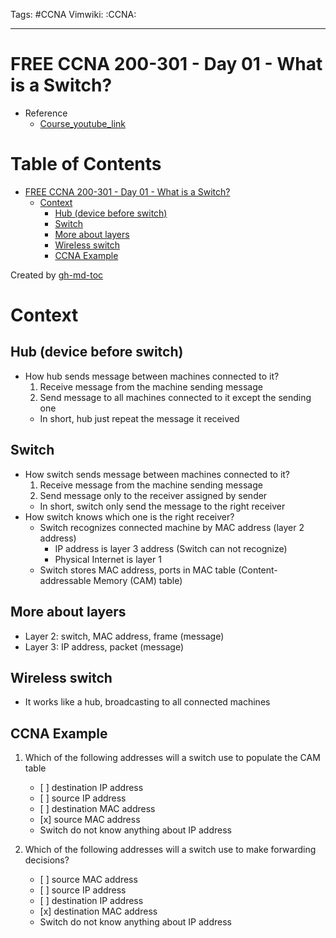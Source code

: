 Tags: #CCNA
Vimwiki: :CCNA:

______________________________________________________________________

# FREE CCNA 200-301 - Day 01 - What is a Switch?

- Reference
  - [Course_youtube_link](https://www.youtube.com/watch?v=9eH16Fxeb9o&list=PLIhvC56v63IJVXv0GJcl9vO5Z6znCVb1P&index=2)

# Table of Contents

- [FREE CCNA 200-301 - Day 01 - What is a Switch?](#free-ccna-200-301---day-01---what-is-a-switch)
  - [Context](#context)
    - [Hub (device before switch)](#hub-device-before-switch)
    - [Switch](#switch)
    - [More about layers](#more-about-layers)
    - [Wireless switch](#wireless-switch)
    - [CCNA Example](#ccna-example)

Created by [gh-md-toc](https://github.com/ekalinin/github-markdown-toc)

# Context

## Hub (device before switch)

- How hub sends message between machines connected to it?
  1. Receive message from the machine sending message
  1. Send message to all machines connected to it except the sending one
  - In short, hub just repeat the message it received

## Switch

- How switch sends message between machines connected to it?
  1. Receive message from the machine sending message
  1. Send message only to the receiver assigned by sender
  - In short, switch only send the message to the right receiver
- How switch knows which one is the right receiver?
  - Switch recognizes connected machine by MAC address (layer 2 address)
    - IP address is layer 3 address (Switch can not recognize)
    - Physical Internet is layer 1
  - Switch stores MAC address, ports in MAC table (Content-addressable Memory (CAM) table)

## More about layers

- Layer 2: switch, MAC address, frame (message)
- Layer 3: IP address, packet (message)

## Wireless switch

- It works like a hub, broadcasting to all connected machines

## CCNA Example

1. Which of the following addresses will a switch use to populate the CAM table

   - \[ \] destination IP address
   - \[ \] source IP address
   - \[ \] destination MAC address
   - \[x\] source MAC address
   - Switch do not know anything about IP address

1. Which of the following addresses will a switch use to make forwarding decisions?

   - \[ \] source MAC address
   - \[ \] source IP address
   - \[ \] destination IP address
   - \[x\] destination MAC address
   - Switch do not know anything about IP address
